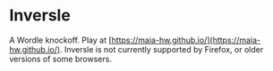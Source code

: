 # Inversle
A Wordle knockoff. Play at [https://maia-hw.github.io/](https://maia-hw.github.io/). Inversle is not currently supported by Firefox, or older versions of some browsers.
